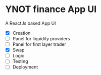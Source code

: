 # YNOT finance App UI

A ReactJs based App UI


- [x] Creation
- [ ] Panel for liquidity providers
- [ ] Panel for first layer trader
- [x] Swap
- [ ] Logic
- [ ] Testing
- [ ] Deployment

